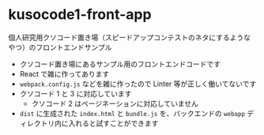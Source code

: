 # kusocode1-front-app

個人研究用クソコード置き場（スピードアップコンテストのネタにするようなやつ）のフロントエンドサンプル

- クソコード置き場にあるサンプル用のフロントエンドコードです
- React で雑に作ってあります
- `webpack.config.js` などを雑に作ったので Linter 等が正しく働いてないです
- クソコード 1 と 3 に対応しています
  - クソコード 2 はページネーションに対応していません
- `dist` に生成された `index.html` と `bundle.js` を、バックエンドの `webapp` ディレクトリ内に入れると試すことができます
